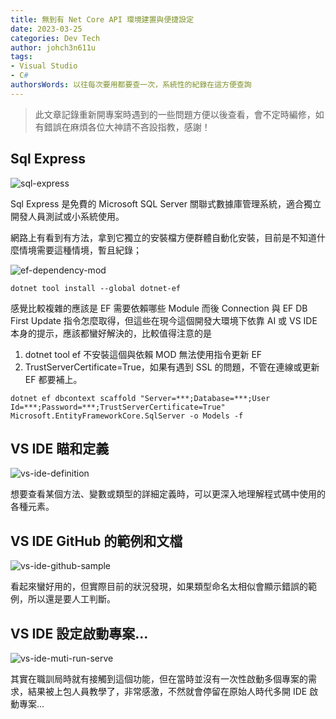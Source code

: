 ```yaml
---
title: 無到有 Net Core API 環境建置與便捷設定
date: 2023-03-25
categories: Dev Tech
author: johch3n611u
tags:
- Visual Studio
- C#
authorsWords: 以往每次要用都要查一次，系統性的紀錄在這方便查詢
---
```


> 此文章記錄重新開專案時遇到的一些問題方便以後查看，會不定時編修，如有錯誤在麻煩各位大神請不吝設指教，感謝！

## Sql Express

![sql-express](/assets/img/hexo/sql-express.png)

Sql Express 是免費的 Microsoft SQL Server 關聯式數據庫管理系統，適合獨立開發人員測試或小系統使用。

網路上有看到有方法，拿到它獨立的安裝檔方便群體自動化安裝，目前是不知道什麼情境需要這種情境，暫且紀錄；

![ef-dependency-mod](/assets/img/hexo/ef-dependency-mod.jpg)

`dotnet tool install --global dotnet-ef`

感覺比較複雜的應該是 EF 需要依賴哪些 Module 而後 Connection 與 EF DB First Update 指令怎麼取得，但這些在現今這個開發大環境下依靠 AI 或 VS IDE 本身的提示，應該都蠻好解決的，比較值得注意的是 

1. dotnet tool ef 不安裝這個與依賴 MOD 無法使用指令更新 EF
2. TrustServerCertificate=True，如果有遇到 SSL 的問題，不管在連線或更新 EF 都要補上。

`dotnet ef dbcontext scaffold "Server=***;Database=***;User Id=***;Password=***;TrustServerCertificate=True" Microsoft.EntityFrameworkCore.SqlServer -o Models -f`

## VS IDE 瞄和定義

![vs-ide-definition](/assets/img/hexo/vs-ide-definition.png)

想要查看某個方法、變數或類型的詳細定義時，可以更深入地理解程式碼中使用的各種元素。

## VS IDE GitHub 的範例和文檔

![vs-ide-github-sample](/assets/img/hexo/vs-ide-github-sample.png)

看起來蠻好用的，但實際目前的狀況發現，如果類型命名太相似會顯示錯誤的範例，所以還是要人工判斷。

## VS IDE 設定啟動專案...

![vs-ide-muti-run-serve](/assets/img/hexo/vs-ide-muti-run-serve.jpg)

其實在職訓局時就有接觸到這個功能，但在當時並沒有一次性啟動多個專案的需求，結果被上包人員教學了，非常感激，不然就會停留在原始人時代多開 IDE 啟動專案...